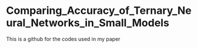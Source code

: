 # Comparing_Accuracy_of_Ternary_Neural_Networks_in_Small_Models
This is a github for the codes used in my paper
